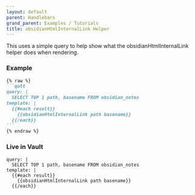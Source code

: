 ```yaml
---
layout: default
parent: Handlebars
grand_parent: Examples / Tutorials
title: obsidianHtmlInternalLink Helper
---
```


This uses a simple query to help show what the obsidianHtmlInternalLink helper does when rendering.

### Example

````markdown
{% raw %}
```qatt
query: |
  SELECT TOP 1 path, basename FROM obsidian_notes
template: |
  {{#each result}}
    {{obsidianHtmlInternalLink path basename}}
  {{/each}}
```
{% endraw %}
````

### Live in Vault

```qatt
query: |
  SELECT TOP 1 path, basename FROM obsidian_notes
template: |
  {{#each result}}
    {{obsidianHtmlInternalLink path basename}}
  {{/each}}
```